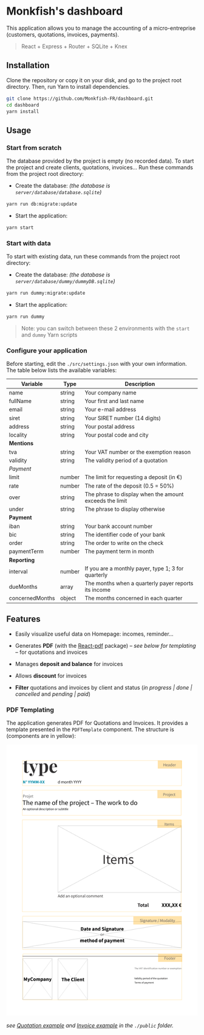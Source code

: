 # Monkfish's dashboard

This application allows you to manage the accounting of a micro-entreprise (customers, quotations, invoices, payments).

> React + Express + Router + SQLite + Knex

## Installation

Clone the repository or copy it on your disk, and go to the project root directory.
Then, run Yarn to install dependencies.

```bash
git clone https://github.com/Monkfish-FR/dashboard.git
cd dashboard
yarn install
```

## Usage

### Start from scratch

The database provided by the project is empty (no recorded data). To start the project and create clients, quotations, invoices… Run these commands from the project root directory:

- Create the database: _(the database is `server/database/database.sqlite`)_
```bash
yarn run db:migrate:update
```

- Start the application:
```bash
yarn start
```

### Start with data

To start with existing data, run these commands from the project root directory:

- Create the database: _(the database is `server/database/dummy/dummyDB.sqlite`)_
```bash
yarn run dummy:migrate:update
```

- Start the application:
```bash
yarn run dummy
```

> Note: you can switch between these 2 environments with the `start` and `dummy` Yarn scripts

### Configure your application

Before starting, edit the `./src/settings.json` with your own information. The table below lists the available variables:

| Variable        | Type   | Description                                             |
|-----------------|--------|---------------------------------------------------------|
| name            | string | Your company name                                       |
| fullName        | string | Your first and last name                                |
| email           | string | Your e-mail address                                     |
| siret           | string | Your SIRET number (14 digits)                           |
| address         | string | Your postal address                                     |
| locality        | string | Your postal code and city                               |
| __Mentions__    |        |                                                         |
| tva             | string | Your VAT number or the exemption reason                 |
| validity        | string | The validity period of a quotation                      |
| _Payment_       |        |                                                         |
| limit           | number | The limit for requesting a deposit (in €)               |
| rate            | number | The rate of the deposit (0.5 = 50%)                     |
| over            | string | The phrase to display when the amount exceeds the limit |
| under           | string | The phrase to display otherwise                         |
| __Payment__     |        |                                                         |
| iban            | string | Your bank account number                                |
| bic             | string | The identifier code of your bank                        |
| order           | string | The order to write on the check                         |
| paymentTerm     | number | The payment term in month                               |
| __Reporting__   |        |                                                         |
| interval        | number | If you are a monthly payer, type 1; 3 for quarterly     |
| dueMonths       | array  | The months when a quarterly payer reports its income    |
| concernedMonths | object | The months concerned in each quarter                    |

## Features

- Easily visualize useful data on Homepage: incomes, reminder…

- Generates __PDF__ (with the [React-pdf](https://react-pdf.org/) package) _– see below for templating_ – for quotations and invoices

- Manages __deposit and balance__ for invoices

- Allows __discount__ for invoices

- __Filter__ quotations and invoices by client and status (_in progress | done | cancelled_ and _pending | paid_)

### PDF Templating

The application generates PDF for Quotations and Invoices. It provides a template presented in the `PDFTemplate` component. The structure is (components are in yellow):

[![PDF template](./public/pdf_template.png)](./public/pdf_template.png)

_see [Quotation example](./public/pdf_quotation.png) and [Invoice example](./public/pdf_invoice.png) in the `./public` folder._



















